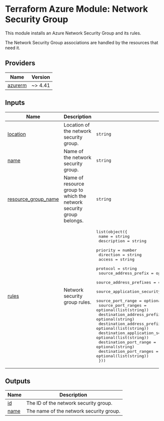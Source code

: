 <!-- BEGIN_TF_DOCS -->
# Terraform Azure Module: Network Security Group

This module installs an Azure Network Security Group and its rules.

The Network Security Group associations are handled by the resources that need it.

## Providers

| Name | Version |
|------|---------|
| <a name="provider_azurerm"></a> [azurerm](#provider\_azurerm) | ~> 4.41 |

## Inputs

| Name | Description | Type | Default | Required |
|------|-------------|------|---------|:--------:|
| <a name="input_location"></a> [location](#input\_location) | Location of the network security group. | `string` | n/a | yes |
| <a name="input_name"></a> [name](#input\_name) | Name of the network security group. | `string` | n/a | yes |
| <a name="input_resource_group_name"></a> [resource\_group\_name](#input\_resource\_group\_name) | Name of resource group to which the network security group belongs. | `string` | n/a | yes |
| <a name="input_rules"></a> [rules](#input\_rules) | Network security group rules. | <pre>list(object({<br/>    name                                       = string<br/>    description                                = string<br/>    priority                                   = number<br/>    direction                                  = string<br/>    access                                     = string<br/>    protocol                                   = string<br/>    source_address_prefix                      = optional(string)<br/>    source_address_prefixes                    = optional(list(string))<br/>    source_application_security_group_ids      = optional(list(string))<br/>    source_port_range                          = optional(string)<br/>    source_port_ranges                         = optional(list(string))<br/>    destination_address_prefix                 = optional(string)<br/>    destination_address_prefixes               = optional(list(string))<br/>    destination_application_security_group_ids = optional(list(string))<br/>    destination_port_range                     = optional(string)<br/>    destination_port_ranges                    = optional(list(string))<br/>  }))</pre> | `[]` | no |

## Outputs

| Name | Description |
|------|-------------|
| <a name="output_id"></a> [id](#output\_id) | The ID of the network security group. |
| <a name="output_name"></a> [name](#output\_name) | The name of the network security group. |
<!-- END_TF_DOCS -->